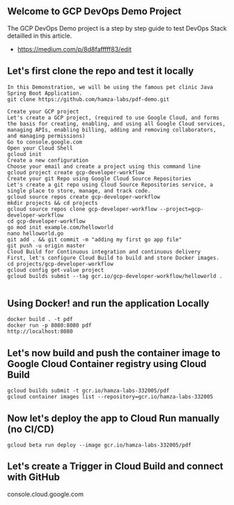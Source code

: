 ## Welcome to GCP DevOps Demo Project 
The GCP DevOps Demo project is a step by step guide to test DevOps Stack detailled in this article. 
- https://medium.com/p/8d8fafffff83/edit 

## Let's first clone the repo and test it locally 
```
In this Demonstration, we will be using the famous pet clinic Java Spring Boot Application. 
git clone https://github.com/hamza-labs/pdf-demo.git  

Create your GCP project  
Let's create a GCP project, (required to use Google Cloud, and forms the basis for creating, enabling, and using all Google Cloud services, managing APIs, enabling billing, adding and removing collaborators, and managing permissions) 
Go to console.google.com
Open your Cloud Shell 
gcloud init 
Create a new configuration 
Choose your email and create a project using this command line
gcloud project create gcp-developer-workflow
Create your git Repo using Google Cloud Source Repositories
Let's create a git repo using Cloud Source Repositories service, a single place to store, manage, and track code.
gcloud source repos create gcp-developer-workflow
mkdir projects && cd projects 
gcloud source repos clone gcp-developer-workflow --project=gcp-developer-workflow
cd gcp-developer-workflow
go mod init example.com/helloworld
nano helloworld.go 
git add . && git commit -m "adding my first go app file"
git push -u origin master
Cloud Build for Continuous integration and continuous delivery
First, let's configure Cloud Build to build and store Docker images. 
cd projects/gcp-developer-workflow
gcloud config get-value project
gcloud builds submit --tag gcr.io/gcp-developer-workflow/helloworld .


```

## Using Docker! and run the application Locally
```
docker build . -t pdf
docker run -p 8080:8080 pdf
http://localhost:8080
```

## Let's now build and push the container image to Google Cloud Container registry using Cloud Build
```
gcloud builds submit -t gcr.io/hamza-labs-332005/pdf	 
gcloud container images list --repository=gcr.io/hamza-labs-332005
```

## Now let's deploy the app to Cloud Run manually (no CI/CD)
``` 
gcloud beta run deploy --image gcr.io/hamza-labs-332005/pdf
```

## Let's create a Trigger in Cloud Build and connect with GitHub 
console.cloud.google.com
